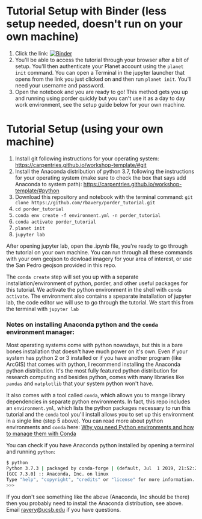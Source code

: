 # Tutorial Setup with Binder (less setup needed, doesn't run on your own machine)
1. Click the link: [![Binder](https://mybinder.org/badge_logo.svg)](https://mybinder.org/v2/gh/rbavery/porder_tutorial/master)
2. You'll be able to access the tutorial through your browser after a bit of setup. You'll then authenticate your Planet account using the `planet init` command. You can open a Terminal in the jupyter launcher that opens from the link you just clicked on and then run `planet init`. You'll need your username and password.
3. Open the notebook and you are ready to go! This method gets you up and running using porder quickly but you can't use it as a day to day work environment, see the setup guide below for your own machine.

# Tutorial Setup (using your own machine)
1. Install git following instructions for your operating system: https://carpentries.github.io/workshop-template/#git
2. Install the Anaconda distribution of python 3.7, following the instructions for your operating system (make sure to check the box that says add Anaconda to system path): https://carpentries.github.io/workshop-template/#python
3. Download this repository and notebook with the terminal command: `git clone https://github.com/rbavery/porder_tutorial.git`
4. `cd porder_tutorial`
5. `conda env create -f environment.yml -n porder_tutorial`
6. `conda activate porder_tutorial`
7. `planet init`
8. `jupyter lab`

After opening jupyter lab, open the .ipynb file, you're ready to go through the tutorial on your own machine. You can run through all these commands with your own geojson to dowload imagery for your area of interest, or use the San Pedro geojson provided in this repo.

The `conda create` step will set you up with a separate installation/environment of python, porder, and other useful packages for this tutorial. We activate the python environment in the shell with `conda activate`. The environment also contains a speparate installation of jupyter lab, the code editor we will use to go through the tutorial. We start this from the terminal with `jupyter lab`

### Notes on installing Anaconda python and the `conda` environment manager:
Most operating systems come with python nowadays, but this is a bare bones installation that doesn't have much power on it's own. Even if your system has python 2 or 3 installed or if you have another program (like ArcGIS) that comes with python, I recommend installing the Anaconda python distribution. It's the most fully featured python distribution for research computing and besides python, comes with many libraries like `pandas` and `matplotlib` that your system python won't have. 

It also comes with a tool called `conda`, which allows you to mange library dependencies in separate python environments. In fact, this repo includes an `environment.yml`, which lists the python packages necessary to run this tutorial and the `conda` tool you'll install allows you to set up this environment in a single line (step 5 above). You can read more about python environments and `conda` here: [Why you need Python environments and how to manage them with Conda](https://protostar.space/why-you-need-python-environments-and-how-to-manage-them-with-conda)

You can check if you have Anaconda python installed by opening a terminal and running `python`:

```bash
$ python            
Python 3.7.3 | packaged by conda-forge | (default, Jul  1 2019, 21:52:21) 
[GCC 7.3.0] :: Anaconda, Inc. on linux
Type "help", "copyright", "credits" or "license" for more information.
>>> 
```

If you don't see something like the above (Anaconda, Inc should be there) then you probably need to install the Anaconda distribution, see above. Email ravery@ucsb.edu if you have questions.
